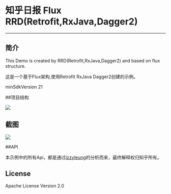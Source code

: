 # 知乎日报 Flux RRD(Retrofit,RxJava,Dagger2)
------
## 简介

This Demo is created by RRD(Retrofit,RxJava,Dagger2) and based on flux structure.

这是一个基于Flux架构,使用Retrofit RxJava Dagger2创建的示例。

minSdkVersion 21

##项目结构

![](https://github.com/lsxiao/ZhihuDailyRRD/blob/master/screenshot/structure.jpg?raw=true)


## 截图

![](https://github.com/lsxiao/ZhihuDailyRRD/blob/master/screenshot/Screenshot_20151116-231003.png?raw=true)

##API

本示例中的所有Api，都是通过[izzyleung](https://github.com/izzyleung)的分析而来，最终解释权归知乎所有。

## License

Apache License Version 2.0